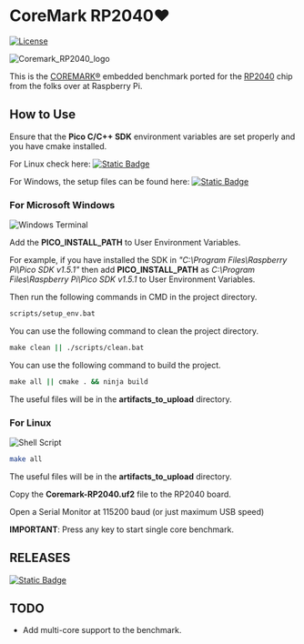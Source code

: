 # CoreMark RP2040❤️

[![License](https://img.shields.io/badge/License-Apache%202.0-blue.svg)](https://opensource.org/licenses/Apache-2.0)
<!-- [![HitCount](http://hits.dwyl.com/protik09/CoreMark-RP2040.svg)](http://hits.dwyl.com/protik09/CoreMark-RP2040) -->

![Coremark_RP2040_logo](https://github.com/protik09/CoreMark-RP2040/blob/main/Coremark-RP2040.png?raw=true)

This is the [COREMARK®](https://github.com/eembc/coremark) embedded benchmark ported for the [RP2040](https://github.com/raspberrypi/pico-sdk)
chip from the folks over at Raspberry Pi.

## How to Use

Ensure that the **Pico C/C++ SDK** environment variables are set properly and you have cmake installed.

For Linux check here:  [![Static Badge](https://img.shields.io/badge/-Linux-c31c4a?style=flat&logo=raspberrypi)](https://github.com/raspberrypi/pico-sdk
)

For Windows, the setup files can be found here:  [![Static Badge](https://img.shields.io/badge/-Windows-blue?logo=windows11)](https://github.com/raspberrypi/pico-setup-windows/releases/latest/download/pico-setup-windows-x64-standalone.exe
)

### For Microsoft Windows

![Windows Terminal](https://img.shields.io/badge/Windows%20Terminal-%234D4D4D.svg?style=for-the-badge&logo=windows-terminal&logoColor=white)

Add the **PICO_INSTALL_PATH** to User Environment Variables. 

For example, if you have installed the SDK in *"C:\Program Files\Raspberry Pi\Pico SDK v1.5.1"* then add **PICO_INSTALL_PATH** as *C:\Program Files\Raspberry Pi\Pico SDK v1.5.1* to User Environment Variables.

Then run the following commands in CMD in the project directory.

```cmd
scripts/setup_env.bat
```

You can use the following command to clean the project directory.

```cmd
make clean || ./scripts/clean.bat

```

You can use the following command to build the project.

```cmd
make all || cmake . && ninja build
```

The useful files will be in the **artifacts_to_upload** directory.

### For Linux

![Shell Script](https://img.shields.io/badge/shell_script-%23121011.svg?style=for-the-badge&logo=gnu-bash&logoColor=white)

```bash
make all
```

The useful files will be in the **artifacts_to_upload** directory.

Copy the **Coremark-RP2040.uf2** file to the RP2040 board.

Open a Serial Monitor at 115200 baud (or just maximum USB speed)

**IMPORTANT**: Press any key to start single core benchmark.

## RELEASES

[![Static Badge](https://img.shields.io/badge/-LATEST_RELEASES-E1CFB3?style=flat&logo=githubactions)](https://github.com/protik09/CoreMark-RP2040/releases/latest)

## TODO

* Add multi-core support to the benchmark.
